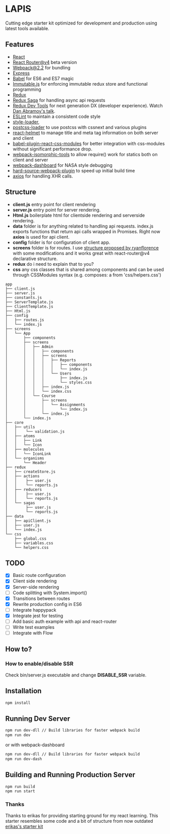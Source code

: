 # LAPIS

Cutting edge starter kit optimized for development and production using latest tools available. 

## Features
* [React](https://github.com/facebook/react)
* [React Router@v4](https://github.com/ReactTraining/react-router/tree/v4) beta version
* [Webpack@2.2](http://webpack.github.io) for bundling
* [Express](http://expressjs.com)
* [Babel](http://babeljs.io) for ES6 and ES7 magic
* [Immutable.js](https://facebook.github.io/immutable-js) for enforcing immutable redux store and functional programming
* [Redux](https://github.com/reactjs/redux)
* [Redux Saga](https://github.com/yelouafi/redux-saga) for handling async api requests
* [Redux Dev Tools](https://github.com/gaearon/redux-devtools) for next generation DX (developer experience). Watch [Dan Abramov's talk](https://www.youtube.com/watch?v=xsSnOQynTHs).
* [ESLint](http://eslint.org) to maintain a consistent code style
* [style-loader](https://github.com/webpack/style-loader), 
* [postcss-loader](https://github.com/postcss/postcss-loader) to use postcss with cssnext and various plugins
* [react-helmet](https://github.com/nfl/react-helmet) to manage title and meta tag information on both server and client
* [babel-plugin-react-css-modules]() for better integration with css-modules without significant performance drop.
* [webpack-isomorphic-tools](https://github.com/halt-hammerzeit/webpack-isomorphic-tools) to allow require() work for statics both on client and server
* [webpack-dashboard]() for NASA style debugging
* [hard-source-webpack-plugin](https://github.com/mzgoddard/hard-source-webpack-plugin) to speed up initial build time
* [axios](https://github.com/mzabriskie/axios) for handling XHR calls. 

## Structure
* __client.js__ entry point for client rendering
* __server.js__ entry point for server rendering.
* __Html.js__ boilerplate html for clientside rendering and serverside rendering.
* __data__ folder is for anything related to handling api requests. index.js exports functions that return api calls wrapped in Promises. Right now **axios** is used for api client.
* __config__ folder is for configuration of client app. 
* __screens__ folder is for routes. I use [structure proposed by ryanflorence](https://gist.github.com/ryanflorence/daafb1e3cb8ad740b346) with some modifications and it works great with react-router@v4 declarative structure.
* __redux__ do i need to explain that to you?
* __css__ any css classes that is shared among components and can be used through CSSModules syntax (e.g. composes: a from 'css/helpers.css')

```
app
├── client.js
├── server.js
├── constants.js
├── ServerTemplate.js
├── ClientTemplate.js
├── Html.js
├── config
│   ├── routes.js
│   └── index.js
├── screens
│   └── App
│       ├── components
│       ├── screens
│       │   ├── Admin
│       │   │   ├── components
│       │   │   ├── screens
│       │   │   │   ├── Reports
│       │   │   │   │   ├── components
│       │   │   │   │   └── index.js
│       │   │   │   └── Users
│       │   │   │       ├── index.js
│       │   │   │       └── styles.css
│       │   │   ├── index.js
│       │   │   └── index.css
│       │   └── Course
│       │       ├── screens
│       │       │   └── Assignments
│       │       │       └── index.js
│       │       └── index.js
│       └── index.js
├── core
│   ├── utils
│   │    └── validation.js
│   ├── atoms
│   │   ├── Link
│   │   └── Icon
│   ├── molecules
│   │   └── IconLink
│   └── organisms
│       └── Header
├── redux
│   ├── createStore.js
│   ├── actions
│   │    ├── user.js
│   │    └── reports.js
│   ├── reducers
│   │    ├── user.js
│   │    └── reports.js
│   └── sagas
│        ├── user.js
│        └── reports.js
├── data
│   ├── apiClient.js
│   ├── user.js
│   └── index.js
└── css
    ├── global.css
    ├── variables.css
    └── helpers.css

```

## TODO
- [x] Basic route configuration
- [x] Client side rendering
- [x] Server-side rendering
- [ ] Code splitting with System.import()
- [x] Transitions between routes
- [x] Rewrite production config in ES6
- [ ] Integrate happypack
- [x] Integrate jest for testing
- [ ] Add basic auth example with api and react-router
- [ ] Write test examples
- [ ] Integrate with Flow

## How to?

### How to enable/disable SSR

Check bin/server.js executable and change __DISABLE_SSR__ variable.


## Installation
```bash
npm install
```

## Running Dev Server
```bash
npm run dev-dll // Build libraries for faster webpack build
npm run dev
```

or with webpack-dashboard
```bash
npm run dev-dll // Build libraries for faster webpack build
npm run dev-dash
```

## Building and Running Production Server
```bash
npm run build
npm run start
```

### Thanks

Thanks to erikas for providing starting ground for my react learning. 
This starter resembles some code and a bit of structure from now outdated [erikas's starter kit](https://github.com/erikras/react-redux-universal-hot-example)

